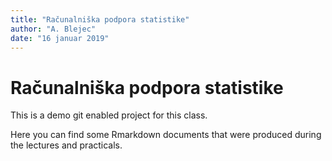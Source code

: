 ```yaml
---
title: "Računalniška podpora statistike"
author: "A. Blejec"
date: "16 januar 2019"
---
```


# Računalniška podpora statistike

This is a demo git enabled project for this class.

Here you can find some Rmarkdown documents that were produced during the lectures and practicals.

